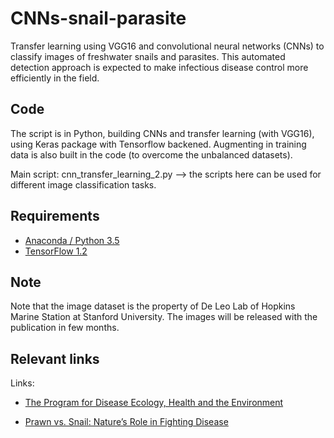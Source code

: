 # CNNs-snail-parasite

Transfer learning using VGG16 and convolutional neural networks (CNNs) to classify images of freshwater snails and parasites. This automated detection approach is expected to make infectious disease control more efficiently in the field.

## Code
The script is in Python, building CNNs and transfer learning (with VGG16), using Keras package with Tensorflow backened. Augmenting in training data is also built in the code (to overcome the unbalanced datasets).

Main script: cnn_transfer_learning_2.py
--> the scripts here can be used for different image classification tasks.

## Requirements
- [Anaconda / Python 3.5](https://www.continuum.io/downloads)
- [TensorFlow 1.2](https://www.tensorflow.org/)

## Note
Note that the image dataset is the property of De Leo Lab of Hopkins Marine Station at Stanford University. The images will be released with the publication in few months.

## Relevant links
Links:
* [The Program for Disease Ecology, Health and the Environment](http://www.theupstreamalliance.org/)

* [Prawn vs. Snail: Nature’s Role in Fighting Disease](https://woods.stanford.edu/news-events/news/prawn-vs-snail-natures-role-fighting-disease)


